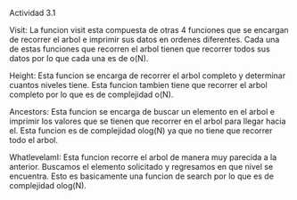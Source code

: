 Actividad 3.1 

Visit: 
La funcion visit esta compuesta de otras 4 funciones que se encargan de recorrer el arbol e imprimir sus datos en ordenes diferentes. 
Cada una de estas funciones que recorren el arbol tienen que recorrer todos sus datos por lo que cada una es de o(N). 

Height:
Esta funcion se encarga de recorrer el arbol completo y determinar cuantos niveles tiene. Esta funcion tambien tiene que recorrer el arbol completo
por lo que es de complejidad o(N).

Ancestors:
Esta funcion se encarga de buscar un elemento en el arbol e imprimir los valores que se tienen que recorrer en el arbol para llegar hacia el. 
Esta funcion es de complejidad olog(N) ya que no tiene que recorrer todo el arbol.

WhatlevelamI:
Esta funcion recorre el arbol de manera muy parecida a la anterior. Buscamos el elemento solicitado y regresamos en que nivel se encuentra. 
Esto es basicamente una funcion de search por lo que es de complejidad olog(N).
